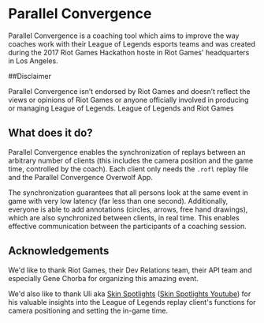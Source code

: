# Parallel Convergence

Parallel Convergence is a coaching tool which aims to improve the way coaches 
work with their League of Legends esports teams and was created during the 
2017 Riot Games Hackathon hoste in Riot Games' headquarters in Los Angeles. 

##Disclaimer

Parallel Convergence isn’t endorsed by Riot Games and doesn’t reflect 
the views or opinions of Riot Games or anyone officially involved in producing 
or managing League of Legends. League of Legends and Riot Games

## What does it do?

Parallel Convergence enables the synchronization of replays between an arbitrary 
number of clients (this includes the camera position and the game time, controlled 
by the coach). Each client only needs the `.rofl` replay file and the Parallel Convergence
Overwolf App.

The synchronization guarantees that all persons look at the same event in game 
with very low latency (far less than one second). Additionally, everyone is able to add 
annotations (circles, arrows, free hand drawings), which are also synchronized between 
clients, in real time. This enables effective communication between the participants of 
a coaching session.

## Acknowledgements

We'd like to thank Riot Games, their Dev Relations team, their API team and especially Gene Chorba 
for organizing this amazing event.

We'd also like to thank Uli aka [Skin Spotlights](http://www.skinspotlights.com/) 
([Skin Spotlights Youtube](https://www.youtube.com/channel/UC0NwzCHb8Fg89eTB5eYX17Q)) for his 
valuable insights into the League of Legends replay client's functions for camera positioning 
and setting the in-game time.
